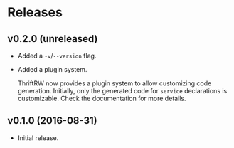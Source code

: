 Releases
========

v0.2.0 (unreleased)
-------------------

-   Added a `-v`/`--version` flag.

-   Added a plugin system.

    ThriftRW now provides a plugin system to allow customizing code generation.
    Initially, only the generated code for `service` declarations is
    customizable. Check the documentation for more details.


v0.1.0 (2016-08-31)
-------------------

-   Initial release.
